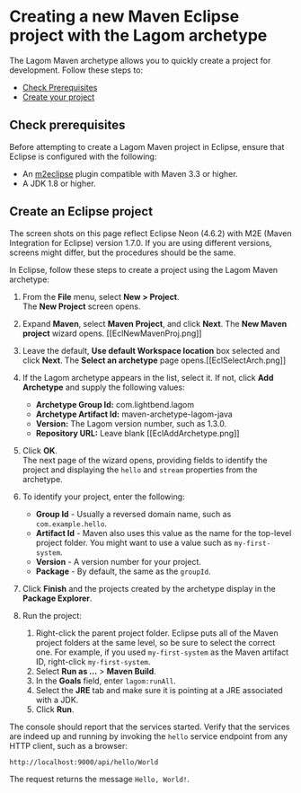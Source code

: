 # Creating a new Maven Eclipse project with the Lagom archetype

The Lagom Maven archetype allows you to quickly create a project for development. Follow these steps to:

* [Check Prerequisites](#Check-prerequisites)
* [Create your project](#Create-an-Eclipse-project)

## Check prerequisites

Before attempting to create a Lagom Maven project in Eclipse, ensure that Eclipse is configured with the following:

* An [m2eclipse](http://www.eclipse.org/m2e/documentation/m2e-documentation.html) plugin compatible with Maven 3.3 or higher.
* A JDK 1.8 or higher.

## Create an Eclipse project

The screen shots on this page reflect Eclipse Neon (4.6.2) with M2E (Maven Integration for Eclipse) version 1.7.0. If you are using different versions, screens might differ, but the procedures should be the same.

In Eclipse, follow these steps to create a project using the Lagom Maven archetype:

1. From the **File** menu, select **New > Project**.  
    The **New Project** screen opens. 
1. Expand **Maven**, select **Maven Project**, and click **Next**. 
    The **New Maven project** wizard opens. [[EclNewMavenProj.png]]
1. Leave the default, **Use default Workspace location** box selected and click **Next**. 
    The **Select an archetype** page opens.[[EclSelectArch.png]]
1. If the Lagom archetype appears in the list, select it. If not, click **Add Archetype** and supply the following values:
    * **Archetype Group Id:** com.lightbend.lagom
    * **Archetype Artifact Id:** maven-archetype-lagom-java
    * **Version:** The Lagom version number, such as 1.3.0.
    * **Repository URL:** Leave blank
    [[EclAddArchetype.png]]
    
1. Click **OK**.    
    The next page of the wizard opens, providing fields to identify the project and displaying the `hello` and `stream` properties from the archetype.
    
1. To identify your project, enter the following:
    * **Group Id**  - Usually a reversed domain name, such as `com.example.hello`.
    * **Artifact Id** - Maven also uses this value as the name for the top-level project folder. You might want to use a value such as `my-first-system`. 
    * **Version** - A version number for your project.
    * **Package** - By default, the same as the `groupId`. 
    
1. Click **Finish** and the projects created by the archetype display in the **Package Explorer**. 

1. Run the project:
    1. Right-click the parent project folder.
    Eclipse puts all of the Maven project folders at the same level, so be sure to select the correct one. For example, if you used `my-first-system` as the Maven artifact ID, right-click `my-first-system`.
    1. Select **Run as ...** > **Maven Build**.
    1. In the **Goals** field, enter `lagom:runAll`.
    1. Select the **JRE** tab and make sure it is pointing at a JRE associated with a JDK. 
    1. Click **Run**.
    
The console should report that the services started. Verify that the services are indeed up and running by invoking the `hello` service endpoint from any HTTP client, such as a browser: 
    
```
http://localhost:9000/api/hello/World
```
The request returns the message `Hello, World!`.
  